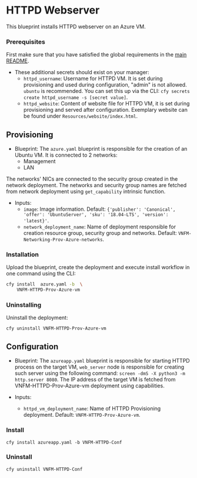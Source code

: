 # HTTPD Webserver

This blueprint installs HTTPD webserver on an Azure VM.

### Prerequisites

First make sure that you have satisfied the global requirements in the [main README](../README.md).

* These additional secrets should exist on your manager:
  * `httpd_username`: Username for HTTPD VM. It is set during provisioning and used during configuration, "admin" is not allowed. `ubuntu` is recommended. You can set this up via the CLI: `cfy secrets create httpd_username -s [secret value]`.
  * `httpd_website`: Content of website file for HTTPD VM, it is set during provisioning and served after configuration. Exemplary website can be found under `Resources/website/index.html`.

## Provisioning

* Blueprint: The `azure.yaml` blueprint is responsible for the creation of an Ubuntu VM. It is connected to 2 networks:
  * Management
  * LAN

The networks' NICs are connected to the security group created in the network deployment. The networks and security group names are fetched from network deployment using `get_capability` intrinsic function.

* Inputs:
  * `image`: Image information. Default: `{'publisher': 'Canonical', 'offer': 'UbuntuServer', 'sku': '18.04-LTS', 'version': 'latest}'`.
  * `network_deployment_name`: Name of deployment responsible for creation resource group, security group and networks. Default: `VNFM-Networking-Prov-Azure-networks`.

### Installation

Upload the blueprint, create the deployment and execute install workflow in one command using the CLI:

```bash
cfy install  azure.yaml -b  \
    VNFM-HTTPD-Prov-Azure-vm
```

### Uninstalling

Uninstall the deployment:

```
cfy uninstall VNFM-HTTPD-Prov-Azure-vm
```

## Configuration

* Blueprint: The `azureapp.yaml` blueprint is responsible for starting HTTPD process on the target VM, `web_server` node is responsible for creating such server using the following command: `screen -dmS -X python3 -m http.server 8080`. The IP address of the target VM is fetched from VNFM-HTTPD-Prov-Azure-vm deployment using capabilities.

* Inputs:
  * `httpd_vm_deployment_name`: Name of HTTPD Provisioning deployment. Default: `VNFM-HTTPD-Prov-Azure-vm`.

### Install

`cfy install azureapp.yaml -b VNFM-HTTPD-Conf`

### Uninstall

`cfy uninstall VNFM-HTTPD-Conf`
